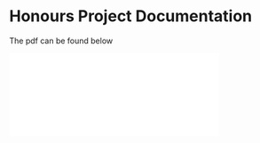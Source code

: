 # Honours Project Documentation

The pdf can be found below

<embed src="./main.pdf" type="application/pdf" width="75%" height="auto" />

